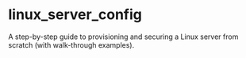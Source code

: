 # linux_server_config
A step-by-step guide to provisioning and securing a Linux server from scratch (with walk-through examples).
